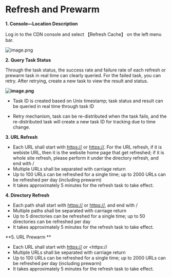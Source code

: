 # **Refresh and Prewarm**

**1. Console—Location Description**

Log in to the CDN console and select 【Refresh Cache】 on the left menu bar.                                              

 ![image.png](https://img1.jcloudcs.com/cms/b4021e8c-827e-4331-9617-301ea758423020180117163325.png)

**2. Query Task Status**

Through the task status, the success rate and failure rate of each refresh or prewarm task in real time can clearly queried. For the failed task, you can retry. After retrying, create a new task to view the result and status.

**![image.png](https://img1.jcloudcs.com/cms/3c752f53-54cd-4919-a95d-33f70b30c5dc20180205101014.png)**

- Task ID is created based on Unix timestamp; task status and result can be queried in real time through task ID

- Retry mechanism, task can be re-distributed when the task fails, and the re-distributed task will create a new task ID for tracking due to time change.

  

**3. URL Refresh**

* Each URL shall start with <https://> or <https://>. For the URL refresh, if it is webiste URL, then it is the website home page that get refreshed; if it is whole site refresh, please perform it under the directory refresh, and end with /
* Multiple URLs shall be separated with carriage return
* Up to 100 URLs can be refreshed for a single time; up to 2000 URLs can be refreshed per day (including prewarm)
* It takes approximately 5 minutes for the refresh task to take effect.

 

**4. Directory Refresh**

* Each path shall start with <https://> or <https://>, and end with /
* Multiple paths shall be separated with carriage return
* Up to 5 directories can be refreshed for a single time; up to 50 directories can be refreshed per day
* It takes approximately 5 minutes for the refresh task to take effect.

 

**5. URL Prewarm **

* Each URL shall start with <https://> or <https://
* Multiple URLs shall be separated with carriage return
* Up to 100 URLs can be refreshed for a single time; up to 2000 URLs can be refreshed per day (including prewarm)
* It takes approximately 5 minutes for the refresh task to take effect.

